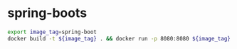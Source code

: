 # spring-boots

```bash
export image_tag=spring-boot
docker build -t ${image_tag} . && docker run -p 8080:8080 ${image_tag} 
```